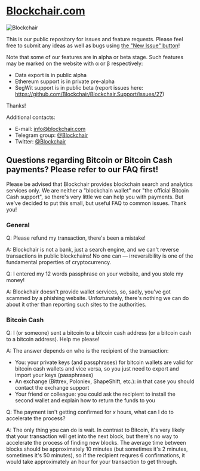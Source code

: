 # [Blockchair.com](https://blockchair.com/)

![Blockchair](https://raw.githubusercontent.com/Blockchair/Blockchair.Support/master/hello.jpg "Hello there!")

This is our public repository for issues and feature requests. Please feel free to submit any ideas as well as bugs using [the "New Issue" button](https://github.com/Blockchair/Blockchair.Support/issues/new)!

Note that some of our features are in alpha or beta stage. Such features may be marked on the website with α or β respectively:
* Data export is in public alpha
* Ethereum support is in private pre-alpha
* SegWit support is in public beta (report issues here: https://github.com/Blockchair/Blockchair.Support/issues/27)

Thanks!

Additional contacts:
* E-mail: [info@blockchair.com](mailto:info@blockchair.com)
* Telegram group: [@Blockchair](https://telegram.me/Blockchair)
* Twitter: [@Blockchair](https://twitter.com/Blockchair)

## Questions regarding Bitcoin or Bitcoin Cash payments? Please refer to our **FAQ** first!

Please be advised that Blockchair provides blockchain search and analytics services only. We are neither a "blockchain wallet" nor "the official Bitcoin Cash support", so there's very little we can help you with payments. But we've decided to put this small, but useful FAQ to common issues. Thank you!

### General

Q: Please refund my transaction, there's been a mistake!

A: Blockchair is not a bank, just a search engine, and we can't reverse transactions in public blockchains! No one can — irreversibility is one of the fundamental properties of cryptocurrency.

Q: I entered my 12 words passphrase on your website, and you stole my money!

A: Blockchair doesn't provide wallet services, so, sadly, you've got scammed by a phishing website. Unfortunately, there's nothing we can do about it other than reporting such sites to the authorities.

### Bitcoin Cash

Q: I (or someone) sent a bitcoin to a bitcoin cash address (or a bitcoin cash to a bitcoin address). Help me please!

A: The answer depends on who is the recipient of the transaction:
* You: your private keys (and passphrases) for bitcoin wallets are valid for bitcoin cash wallets and vice versa, so you just need to export and import your keys (passphrases) 
* An exchange (Bittrex, Poloniex, ShapeShift, etc.): in that case you should contact the exchange support
* Your friend or colleague: you could ask the recipient to install the second wallet and explain how to return the funds to you

Q: The payment isn't getting confirmed for *x* hours, what can I do to accelerate the process?

A: The only thing you can do is wait. In contrast to Bitcoin, it's very likely that your transaction will get into the next block, but there's no way to accelerate the process of finding new blocks. The average time between blocks should be approximately 10 minutes (but sometimes it's 2 minutes, sometimes it's 50 minutes), so if the recipient requres 6 confirmations, it would take approximately an hour for your transaction to get through.
